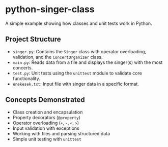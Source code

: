 # python-singer-class
A simple example showing how classes and unit tests work in Python.

## Project Structure

- `singer.py`: Contains the `Singer` class with operator overloading, validation, and the `ConcertOrganizer` class.
- `main.py`: Reads data from a file and displays the singer(s) with the most concerts.
- `test.py`: Unit tests using the `unittest` module to validate core functionality.
- `enekesek.txt`: Input file with singer data in a specific format.

## Concepts Demonstrated

- Class creation and encapsulation
- Property decorators (`@property`)
- Operator overloading (`+`, `-`, `<`, `>`)
- Input validation with exceptions
- Working with files and parsing structured data
- Simple unit testing with `unittest`
